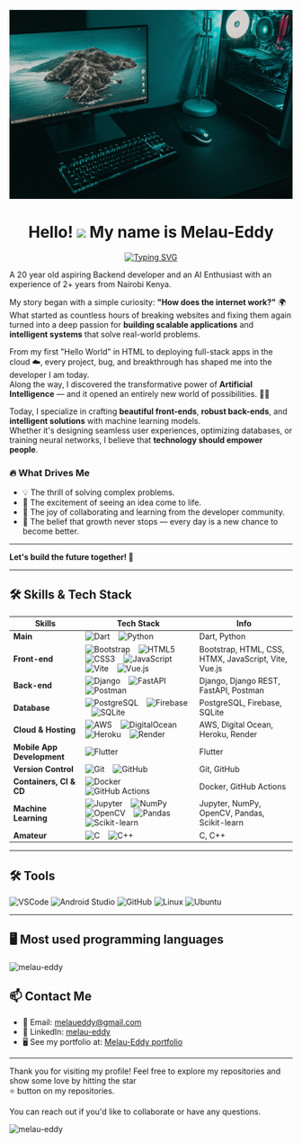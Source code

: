 ![My Coding Setup](bgwall.webp)

  <h1 align="center">
  Hello! <img src="https://user-images.githubusercontent.com/18350557/176309783-0785949b-9127-417c-8b55-ab5a4333674e.gif"> My name is Melau-Eddy 
</h1>

<p align="center">
  <a href="https://git.io/typing-svg"><img src="https://readme-typing-svg.demolab.com?font=Fira+Code&pause=1000&center=true&width=435&lines=Python+developer;Fullstack+web+developer;Mobile+app+developer+-+Flutter;AI+and+machine+learning+enthusiast;Oh%2C+I+play+chess+too!+%F0%9F%98%84" alt="Typing SVG" /></a>
</p>


A 20 year old aspiring Backend developer and an AI Enthusiast with an experience of 2+ years from Nairobi Kenya.


My story began with a simple curiosity: **"How does the internet work?"** 🌍  
What started as countless hours of breaking websites and fixing them again turned into a deep passion for **building scalable applications** and **intelligent systems** that solve real-world problems.

From my first "Hello World" in HTML to deploying full-stack apps in the cloud ☁️, every project, bug, and breakthrough has shaped me into the developer I am today.  
Along the way, I discovered the transformative power of **Artificial Intelligence** — and it opened an entirely new world of possibilities. 🤖✨

Today, I specialize in crafting **beautiful front-ends**, **robust back-ends**, and **intelligent solutions** with machine learning models.  
Whether it's designing seamless user experiences, optimizing databases, or training neural networks, I believe that **technology should empower people**.

  ### 🔥 What Drives Me

- 💡 The thrill of solving complex problems.
- 🚀 The excitement of seeing an idea come to life.
- 🤝 The joy of collaborating and learning from the developer community.
- 🌱 The belief that growth never stops — every day is a new chance to become better.

---


**Let's build the future together! 🚀**



---

## 🛠️ Skills & Tech Stack

| Skills                      | Tech Stack                                                                                                           | Info                                                       |
|------------------------------|----------------------------------------------------------------------------------------------------------------------|------------------------------------------------------------|
| **Main**                     | ![Dart](https://img.shields.io/badge/Dart-0175C2?logo=dart&logoColor=white) &nbsp;&nbsp; ![Python](https://img.shields.io/badge/Python-3776AB?logo=python&logoColor=white) | Dart, Python                                               |
| **Front-end**                | ![Bootstrap](https://img.shields.io/badge/Bootstrap-7952B3?logo=bootstrap&logoColor=white) &nbsp;&nbsp; ![HTML5](https://img.shields.io/badge/HTML5-E34F26?logo=html5&logoColor=white) &nbsp;&nbsp; ![CSS3](https://img.shields.io/badge/CSS3-1572B6?logo=css3&logoColor=white) &nbsp;&nbsp; ![JavaScript](https://img.shields.io/badge/JavaScript-F7DF1E?logo=javascript&logoColor=black) &nbsp;&nbsp; ![Vite](https://img.shields.io/badge/Vite-646CFF?logo=vite&logoColor=white) &nbsp;&nbsp; ![Vue.js](https://img.shields.io/badge/Vue.js-4FC08D?logo=vue.js&logoColor=white) | Bootstrap, HTML, CSS, HTMX, JavaScript, Vite, Vue.js       |
| **Back-end**                 | ![Django](https://img.shields.io/badge/Django-092E20?logo=django&logoColor=white) &nbsp;&nbsp; ![FastAPI](https://img.shields.io/badge/FastAPI-009688?logo=fastapi&logoColor=white) &nbsp;&nbsp; ![Postman](https://img.shields.io/badge/Postman-FF6C37?logo=postman&logoColor=white) | Django, Django REST, FastAPI, Postman                      |
| **Database**                 | ![PostgreSQL](https://img.shields.io/badge/PostgreSQL-4169E1?logo=postgresql&logoColor=white) &nbsp;&nbsp; ![Firebase](https://img.shields.io/badge/Firebase-FFCA28?logo=firebase&logoColor=white) &nbsp;&nbsp; ![SQLite](https://img.shields.io/badge/SQLite-003B57?logo=sqlite&logoColor=white) | PostgreSQL, Firebase, SQLite                              |
| **Cloud & Hosting**          | ![AWS](https://img.shields.io/badge/AWS-232F3E?logo=amazon-aws&logoColor=white) &nbsp;&nbsp; ![DigitalOcean](https://img.shields.io/badge/DigitalOcean-0080FF?logo=digitalocean&logoColor=white) &nbsp;&nbsp; ![Heroku](https://img.shields.io/badge/Heroku-430098?logo=heroku&logoColor=white) &nbsp;&nbsp; ![Render](https://img.shields.io/badge/Render-46E3B7?logo=render&logoColor=black) | AWS, Digital Ocean, Heroku, Render                         |
| **Mobile App Development**   | ![Flutter](https://img.shields.io/badge/Flutter-02569B?logo=flutter&logoColor=white)                                | Flutter                                                    |
| **Version Control**          | ![Git](https://img.shields.io/badge/Git-F05032?logo=git&logoColor=white) &nbsp;&nbsp; ![GitHub](https://img.shields.io/badge/GitHub-181717?logo=github&logoColor=white) | Git, GitHub                                                |
| **Containers, CI & CD**      | ![Docker](https://img.shields.io/badge/Docker-2496ED?logo=docker&logoColor=white) &nbsp;&nbsp; ![GitHub Actions](https://img.shields.io/badge/GitHub_Actions-2088FF?logo=github-actions&logoColor=white) | Docker, GitHub Actions                                    |
| **Machine Learning**         | ![Jupyter](https://img.shields.io/badge/Jupyter-F37626?logo=jupyter&logoColor=white) &nbsp;&nbsp; ![NumPy](https://img.shields.io/badge/NumPy-013243?logo=numpy&logoColor=white) &nbsp;&nbsp; ![OpenCV](https://img.shields.io/badge/OpenCV-5C3EE8?logo=opencv&logoColor=white) &nbsp;&nbsp; ![Pandas](https://img.shields.io/badge/Pandas-150458?logo=pandas&logoColor=white) &nbsp;&nbsp; ![Scikit-learn](https://img.shields.io/badge/Scikit--learn-F7931E?logo=scikit-learn&logoColor=white) | Jupyter, NumPy, OpenCV, Pandas, Scikit-learn               |
| **Amateur**                  | ![C](https://img.shields.io/badge/C-00599C?logo=c&logoColor=white) &nbsp;&nbsp; ![C++](https://img.shields.io/badge/C++-00599C?logo=c%2B%2B&logoColor=white) | C, C++                                                     |



---

## 🛠️ Tools

<p align="left">
  <img src="https://cdn.jsdelivr.net/gh/devicons/devicon/icons/vscode/vscode-original.svg" height="40" alt="VSCode" />
  <img src="https://cdn.jsdelivr.net/gh/devicons/devicon/icons/androidstudio/androidstudio-original.svg" height="40" alt="Android Studio" />
  <img src="https://cdn.jsdelivr.net/gh/devicons/devicon/icons/github/github-original.svg" height="40" alt="GitHub" />
  <img src="https://cdn.jsdelivr.net/gh/devicons/devicon/icons/linux/linux-original.svg" height="40" alt="Linux" />
  <img src="https://cdn.jsdelivr.net/gh/devicons/devicon/icons/ubuntu/ubuntu-plain.svg" height="40" alt="Ubuntu" />
</p>

---


## 🖥️ Most used programming languages
<p><img align="center" src="https://github-readme-stats.vercel.app/api/top-langs?username=melau-eddy&show_icons=true&locale=en&layout=compact" alt="melau-eddy" /></p>




## 📫 Contact Me

- 📧 Email: [melaueddy@gmail.com](melaueddy@gmail.com)
- 💼 LinkedIn: [melau-eddy](https://www.linkedin.com/in/melau-eddy/)
- 🖥️  See my portfolio at: [Melau-Eddy portfolio](https://myportfoliowebsite-swart.vercel.app/)

---


Thank you for visiting my profile! Feel free to explore my repositories and show some love by hitting the star   
⭐ button on my repositories.

You can reach out if you'd like to collaborate or have any questions.



<p align="left"> <img src="https://komarev.com/ghpvc/?username=melau-eddy&label=Profile%20views&color=0e75b6&style=flat" alt="melau-eddy" /> </p>
